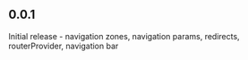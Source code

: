 ## 0.0.1
Initial release - navigation zones, navigation params, redirects, routerProvider, navigation bar
